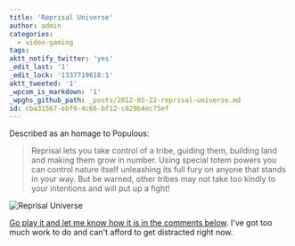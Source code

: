 ```yaml
---
title: 'Reprisal Universe'
author: admin
categories:
  - video-gaming
tags: 
aktt_notify_twitter: 'yes'
_edit_last: '1'
_edit_lock: '1337719618:1'
aktt_tweeted: '1'
_wpcom_is_markdown: '1'
_wpghs_github_path: _posts/2012-05-22-reprisal-universe.md
id: cba31567-ebf9-4c66-bf12-c829b4ec75ef
---
```

<p>Described as an homage to Populous:</p>
<blockquote><p>
  Reprisal lets you take control of a tribe, guiding them, building land and making them grow in number. Using special totem powers you can control nature itself unleashing its full fury on anyone that stands in your way. But be warned, other tribes may not take too kindly to your intentions and will put up a fight!
</p></blockquote>
<p><img src="https://chrisenns.com/wp-content/uploads/2012/05/Reprisal-Universe.jpg" alt="Reprisal Universe" title="Reprisal Universe" class="aligncenter size-full wp-image-20429" /></p>
<p><a href="http://www.reprisaluniverse.com/site/#playreprisal">Go play it and let me know how it is in the comments below</a>. I've got too much work to do and can't afford to get distracted right now.</p>
